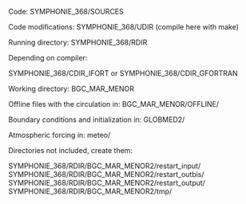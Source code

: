 Code: SYMPHONIE_368/SOURCES

Code modifications: SYMPHONIE_368/UDIR (compile here with make)

Running directory: SYMPHONIE_368/RDIR

Depending on compiler:

  SYMPHONIE_368/CDIR_IFORT or SYMPHONIE_368/CDIR_GFORTRAN

Working directory: BGC_MAR_MENOR

Offline files with the circulation in:
BGC_MAR_MENOR/OFFLINE/

Boundary conditions and initialization in:
GLOBMED2/

Atmospheric forcing in:
meteo/

Directories not included, create them:

SYMPHONIE_368/RDIR/BGC_MAR_MENOR2/restart_input/
SYMPHONIE_368/RDIR/BGC_MAR_MENOR2/restart_outbis/
SYMPHONIE_368/RDIR/BGC_MAR_MENOR2/restart_output/
SYMPHONIE_368/RDIR/BGC_MAR_MENOR2/tmp/
